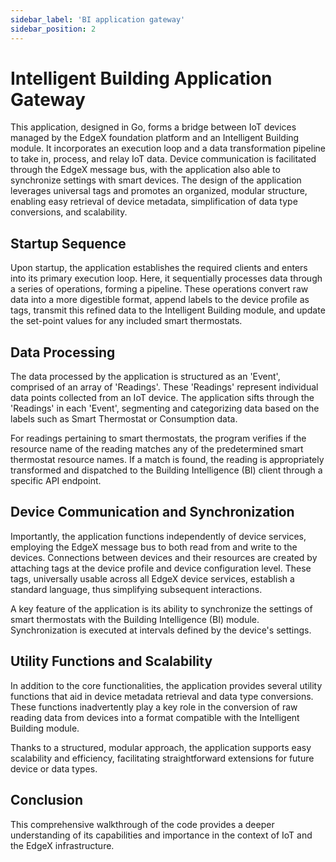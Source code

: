 ```yaml
---
sidebar_label: 'BI application gateway'
sidebar_position: 2
---
```


# Intelligent Building Application Gateway

This application, designed in Go, forms a bridge between IoT devices managed by the EdgeX foundation platform and an Intelligent Building module. It incorporates an execution loop and a data transformation pipeline to take in, process, and relay IoT data. Device communication is facilitated through the EdgeX message bus, with the application also able to synchronize settings with smart devices. The design of the application leverages universal tags and promotes an organized, modular structure, enabling easy retrieval of device metadata, simplification of data type conversions, and scalability.

## Startup Sequence

Upon startup, the application establishes the required clients and enters into its primary execution loop. Here, it sequentially processes data through a series of operations, forming a pipeline. These operations convert raw data into a more digestible format, append labels to the device profile as tags, transmit this refined data to the Intelligent Building module, and update the set-point values for any included smart thermostats.

## Data Processing

The data processed by the application is structured as an 'Event', comprised of an array of 'Readings'. These 'Readings' represent individual data points collected from an IoT device. The application sifts through the 'Readings' in each 'Event', segmenting and categorizing data based on the labels such as Smart Thermostat or Consumption data.

For readings pertaining to smart thermostats, the program verifies if the resource name of the reading matches any of the predetermined smart thermostat resource names. If a match is found, the reading is appropriately transformed and dispatched to the Building Intelligence (BI) client through a specific API endpoint.

## Device Communication and Synchronization

Importantly, the application functions independently of device services, employing the EdgeX message bus to both read from and write to the devices. Connections between devices and their resources are created by attaching tags at the device profile and device configuration level. These tags, universally usable across all EdgeX device services, establish a standard language, thus simplifying subsequent interactions.

A key feature of the application is its ability to synchronize the settings of smart thermostats with the Building Intelligence (BI) module. Synchronization is executed at intervals defined by the device's settings.

## Utility Functions and Scalability

In addition to the core functionalities, the application provides several utility functions that aid in device metadata retrieval and data type conversions. These functions inadvertently play a key role in the conversion of raw reading data from devices into a format compatible with the Intelligent Building module.

Thanks to a structured, modular approach, the application supports easy scalability and efficiency, facilitating straightforward extensions for future device or data types.

## Conclusion

This comprehensive walkthrough of the code provides a deeper understanding of its capabilities and importance in the context of IoT and the EdgeX infrastructure.